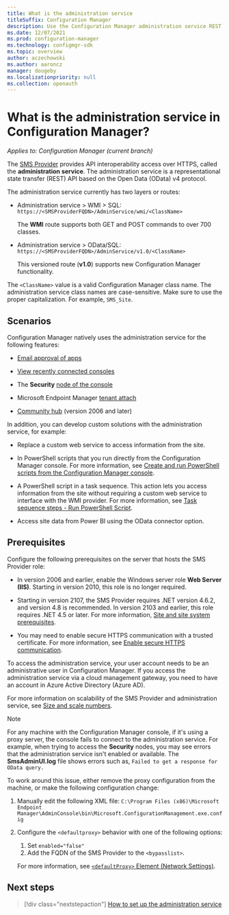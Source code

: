 ```yaml
---
title: What is the administration service
titleSuffix: Configuration Manager
description: Use the Configuration Manager administration service REST API to interact with the site over an HTTPS OData connection.
ms.date: 12/07/2021
ms.prod: configuration-manager
ms.technology: configmgr-sdk
ms.topic: overview
author: aczechowski
ms.author: aaroncz
manager: dougeby
ms.localizationpriority: null
ms.collection: openauth
---
```


# What is the administration service in Configuration Manager?

*Applies to: Configuration Manager (current branch)*

The [SMS Provider](../../core/plan-design/hierarchy/plan-for-the-sms-provider.md) provides API interoperability access over HTTPS, called the **administration service**. The administration service is a representational state transfer (REST) API based on the Open Data (OData) v4 protocol.

The administration service currently has two layers or routes:

- Administration service > WMI > SQL: `https://<SMSProviderFQDN>/AdminService/wmi/<ClassName>`

    The **WMI** route supports both GET and POST commands to over 700 classes.

- Administration service > OData/SQL: `https://<SMSProviderFQDN>/AdminService/v1.0/<ClassName>`

    This versioned route (**v1.0**) supports new Configuration Manager functionality.

The `<ClassName>` value is a valid Configuration Manager class name. The administration service class names are case-sensitive. Make sure to use the proper capitalization. For example, `SMS_Site`.

## Scenarios

Configuration Manager natively uses the administration service for the following features:

- [Email approval of apps](../../apps/deploy-use/app-approval.md#bkmk_email-approve)

- [View recently connected consoles](../../core/servers/manage/admin-console.md#bkmk_viewconnected)

- The **Security** [node of the console](set-up.md#enable-console-usage)

- Microsoft Endpoint Manager [tenant attach](../../tenant-attach/device-sync-actions.md)

- [Community hub](../../core/servers/manage/community-hub.md) (version 2006 and later)

In addition, you can develop custom solutions with the administration service, for example:

- Replace a custom web service to access information from the site.

- In PowerShell scripts that you run directly from the Configuration Manager console. For more information, see [Create and run PowerShell scripts from the Configuration Manager console](../../apps/deploy-use/create-deploy-scripts.md).

- A PowerShell script in a task sequence. This action lets you access information from the site without requiring a custom web service to interface with the WMI provider. For more information, see [Task sequence steps - Run PowerShell Script](../../osd/understand/task-sequence-steps.md#BKMK_RunPowerShellScript).

- Access site data from Power BI using the OData connector option.

## Prerequisites

Configure the following prerequisites on the server that hosts the SMS Provider role:

- In version 2006 and earlier, enable the Windows server role **Web Server (IIS)**. Starting in version 2010, this role is no longer required.

- Starting in version 2107, the SMS Provider requires .NET version 4.6.2, and version 4.8 is recommended.<!--10402814--> In version 2103 and earlier, this role requires .NET 4.5 or later. For more information, [Site and site system prerequisites](../../core/plan-design/configs/site-and-site-system-prerequisites.md#net-version-requirements).

- You may need to enable secure HTTPS communication with a trusted certificate. For more information, see [Enable secure HTTPS communication](set-up.md#enable-secure-https-communication).

To access the administration service, your user account needs to be an administrative user in Configuration Manager. If you access the administration service via a cloud management gateway, you need to have an account in Azure Active Directory (Azure AD).

For more information on scalability of the SMS Provider and administration service, see [Size and scale numbers](../../core/plan-design/configs/size-and-scale-numbers.md#sms-provider).

> [!NOTE]
> For any machine with the Configuration Manager console, if it's using a proxy server, the console fails to connect to the administration service. For example, when trying to access the **Security** nodes, you may see errors that the administration service isn't enabled or available. The **SmsAdminUI.log** file shows errors such as, `Failed to get a response for OData query.`<!-- known issue 12468490 -->
>
> To work around this issue, either remove the proxy configuration from the machine, or make the following configuration change:<!-- 12468037 -->
>
> 1. Manually edit the following XML file: `C:\Program Files (x86)\Microsoft Endpoint Manager\AdminConsole\bin\Microsoft.ConfigurationManagement.exe.config`
> 1. Configure the `<defaultproxy>` behavior with one of the following options:
>     1. Set `enabled="false"`
>     1. Add the FQDN of the SMS Provider to the `<bypasslist>`.
>
>    For more information, see [`<defaultProxy>` Element (Network Settings)](/dotnet/framework/configure-apps/file-schema/network/defaultproxy-element-network-settings).

## Next steps

> [!div class="nextstepaction"]
> [How to set up the administration service](set-up.md)
